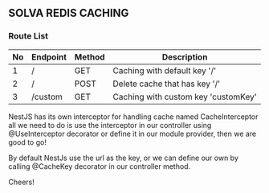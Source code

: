 ## SOLVA REDIS CACHING

### Route List

|No | Endpoint | Method  | Description | 
|---|---|---|---|
| 1 | /  | GET | Caching with default key '/'  |
| 2 | /  | POST  | Delete cache that has key '/'|
| 3 | /custom  | GET | Caching with custom key 'customKey'  |

NestJS has its own interceptor for handling cache named CacheInterceptor
all we need to do is use the interceptor in our controller using @UseInterceptor decorator
or define it in our module provider, then we are good to go!

By default NestJs use the url as the key, or we can define our own by calling @CacheKey decorator in our controller method.

Cheers!
